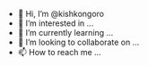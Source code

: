 - 👋 Hi, I’m @kishkongoro
- 👀 I’m interested in ...
- 🌱 I’m currently learning ...
- 💞️ I’m looking to collaborate on ...
- 📫 How to reach me ...

<!---
kishkongoro/kishkongoro is a ✨ special ✨ repository because its `README.md` (this file) appears on your GitHub profile.
You can click the Preview link to take a look at your changes.
--->
